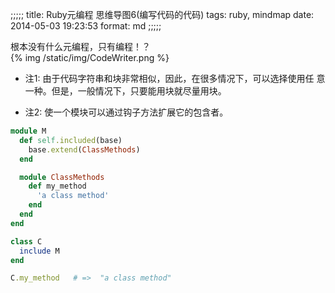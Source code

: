;;;;;
title: Ruby元编程 思维导图6(编写代码的代码)
tags: ruby, mindmap
date: 2014-05-03 19:23:53
format: md
;;;;;

根本没有什么元编程，只有编程！？
<br>
{% img /static/img/CodeWriter.png %}
<br>

* 注1: 由于代码字符串和块非常相似，因此，在很多情况下，可以选择使用任
  意一种。但是，一般情况下，只要能用块就尽量用块。
  
* 注2: 使一个模块可以通过钩子方法扩展它的包含者。

``` ruby
module M
  def self.included(base)
    base.extend(ClassMethods)
  end

  module ClassMethods
    def my_method
      'a class method'
    end
  end
end

class C
  include M
end

C.my_method   # =>  "a class method"
```
